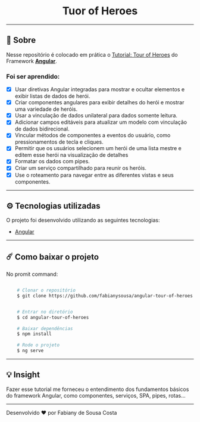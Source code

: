<h1 align="center"> Tuor of Heroes </h1>

---

## 📑 Sobre

Nesse repositório é colocado em prática o [Tutorial: Tour of Heroes](https://angular.io/tutorial) do Framework [**Angular**](https://angular.io/).

### Foi ser aprendido:

- [X] Usar diretivas Angular integradas para mostrar e ocultar elementos e exibir listas de dados de herói.
- [X] Criar componentes angulares para exibir detalhes do herói e mostrar uma variedade de heróis.
- [X] Usar a vinculação de dados unilateral para dados somente leitura.
- [X] Adicionar campos editáveis para atualizar um modelo com vinculação de dados bidirecional.
- [X] Vincular métodos de componentes a eventos do usuário, como pressionamentos de tecla e cliques.
- [X] Permitir que os usuários selecionem um herói de uma lista mestre e editem esse herói na visualização de detalhes
- [X] Formatar os dados com pipes.
- [X] Criar um serviço compartilhado para reunir os heróis.
- [X] Use o roteamento para navegar entre as diferentes vistas e seus componentes.

---

## ⚙️ Tecnologias utilizadas

O projeto foi desenvolvido utilizando as seguintes tecnologias:

 - [Angular](https://angular.io/)
 
---

## ☄️ Como baixar o projeto

No promit command:

```bash

    # Clonar o repositório
    $ git clone https://github.com/fabianysousa/angular-tour-of-heroes


    # Entrar no diretório
    $ cd angular-tour-of-heroes
    
    # Baixar dependências
    $ npm install
    
    # Rode o projeto
    $ ng serve

```
---
## 💡 Insight

Fazer esse tutorial me forneceu o entendimento dos fundamentos básicos do framework Angular, como componentes, serviços, SPA, pipes, rotas... 

---

Desenvolvido ❤️ por Fabiany de Sousa Costa
